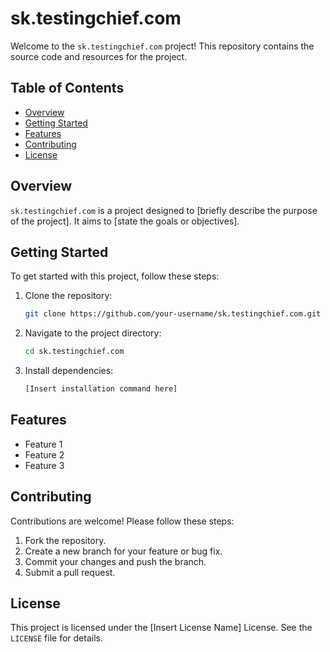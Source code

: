 # sk.testingchief.com

Welcome to the `sk.testingchief.com` project! This repository contains the source code and resources for the project.

## Table of Contents

- [Overview](#overview)
- [Getting Started](#getting-started)
- [Features](#features)
- [Contributing](#contributing)
- [License](#license)

## Overview

`sk.testingchief.com` is a project designed to [briefly describe the purpose of the project]. It aims to [state the goals or objectives].

## Getting Started

To get started with this project, follow these steps:

1. Clone the repository:
    ```bash
    git clone https://github.com/your-username/sk.testingchief.com.git
    ```
2. Navigate to the project directory:
    ```bash
    cd sk.testingchief.com
    ```
3. Install dependencies:
    ```bash
    [Insert installation command here]
    ```

## Features

- Feature 1
- Feature 2
- Feature 3

## Contributing

Contributions are welcome! Please follow these steps:

1. Fork the repository.
2. Create a new branch for your feature or bug fix.
3. Commit your changes and push the branch.
4. Submit a pull request.

## License

This project is licensed under the [Insert License Name] License. See the `LICENSE` file for details.